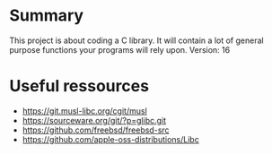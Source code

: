 # Summary

This project is about coding a C library.
It will contain a lot of general purpose functions your programs will rely upon.
Version: 16

# Useful ressources

- https://git.musl-libc.org/cgit/musl
- https://sourceware.org/git/?p=glibc.git
- https://github.com/freebsd/freebsd-src
- https://github.com/apple-oss-distributions/Libc
